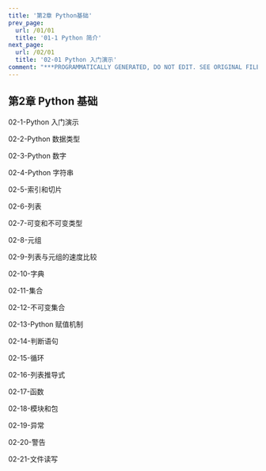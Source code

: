 ```yaml
---
title: '第2章 Python基础'
prev_page:
  url: /01/01
  title: '01-1 Python 简介'
next_page:
  url: /02/01
  title: '02-01 Python 入门演示'
comment: "***PROGRAMMATICALLY GENERATED, DO NOT EDIT. SEE ORIGINAL FILES IN /content***"
---
```

## 第2章 Python 基础

02-1-Python 入门演示

02-2-Python 数据类型

02-3-Python 数字

02-4-Python 字符串

02-5-索引和切片

02-6-列表

02-7-可变和不可变类型

02-8-元组

02-9-列表与元组的速度比较

02-10-字典

02-11-集合

02-12-不可变集合

02-13-Python 赋值机制

02-14-判断语句

02-15-循环

02-16-列表推导式

02-17-函数

02-18-模块和包

02-19-异常

02-20-警告

02-21-文件读写